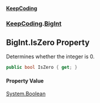 #### [KeepCoding](index.md 'index')
### [KeepCoding](KeepCoding.md 'KeepCoding').[BigInt](BigInt.md 'KeepCoding.BigInt')
## BigInt.IsZero Property
Determines whether the integer is 0.  
```csharp
public bool IsZero { get; }
```
#### Property Value
[System.Boolean](https://docs.microsoft.com/en-us/dotnet/api/System.Boolean 'System.Boolean')
